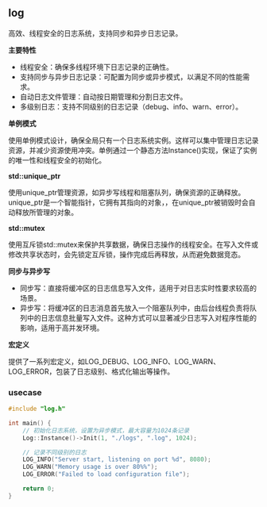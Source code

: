 ## log

高效、线程安全的日志系统，支持同步和异步日志记录。

**主要特性**

- 线程安全：确保多线程环境下日志记录的正确性。
- 支持同步与异步日志记录：可配置为同步或异步模式，以满足不同的性能需求。
- 自动日志文件管理：自动按日期管理和分割日志文件。
- 多级别日志：支持不同级别的日志记录（debug、info、warn、error）。

**单例模式**

使用单例模式设计，确保全局只有一个日志系统实例。这样可以集中管理日志记录资源，并减少资源使用冲突。单例通过一个静态方法Instance()实现，保证了实例的唯一性和线程安全的初始化。

**std::unique_ptr**

使用unique_ptr管理资源，如异步写线程和阻塞队列，确保资源的正确释放。unique_ptr是一个智能指针，它拥有其指向的对象，，在unique_ptr被销毁时会自动释放所管理的对象。

**std::mutex**

使用互斥锁std::mutex来保护共享数据，确保日志操作的线程安全。在写入文件或修改共享状态时，会先锁定互斥锁，操作完成后再释放，从而避免数据竞态。

**同步与异步写**

- 同步写：直接将缓冲区的日志信息写入文件，适用于对日志实时性要求较高的场景。
- 异步写：将缓冲区的日志消息首先放入一个阻塞队列中，由后台线程负责将队列中的日志信息批量写入文件。这种方式可以显著减少日志写入对程序性能的影响，适用于高并发环境。

**宏定义**

提供了一系列宏定义，如LOG_DEBUG、LOG_INFO、LOG_WARN、LOG_ERROR，包装了日志级别、格式化输出等操作。

### usecase

```c++
#include "log.h"

int main() {
    // 初始化日志系统，设置为异步模式，最大容量为1024条记录
    Log::Instance()->Init(1, "./logs", ".log", 1024);

    // 记录不同级别的日志
    LOG_INFO("Server start, listening on port %d", 8080);
    LOG_WARN("Memory usage is over 80%%");
    LOG_ERROR("Failed to load configuration file");

    return 0;
}
```